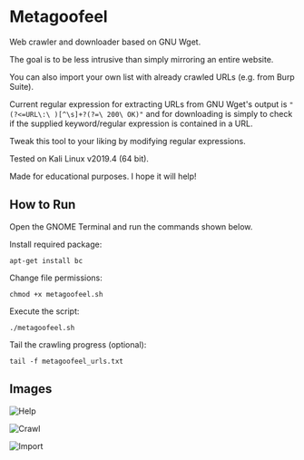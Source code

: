 # Metagoofeel

Web crawler and downloader based on GNU Wget.

The goal is to be less intrusive than simply mirroring an entire website.

You can also import your own list with already crawled URLs (e.g. from Burp Suite).

Current regular expression for extracting URLs from GNU Wget's output is `"(?<=URL\:\ )[^\s]+?(?=\ 200\ OK)"` and for downloading is simply to check if the supplied keyword/regular expression is contained in a URL.

Tweak this tool to your liking by modifying regular expressions.

Tested on Kali Linux v2019.4 (64 bit).

Made for educational purposes. I hope it will help!

## How to Run

Open the GNOME Terminal and run the commands shown below.

Install required package:

```fundamental
apt-get install bc
```

Change file permissions:

```fundamental
chmod +x metagoofeel.sh
```

Execute the script:

```fundamental
./metagoofeel.sh
```

Tail the crawling progress (optional):

```fundamental
tail -f metagoofeel_urls.txt
```

## Images

![Help](https://github.com/ivan-sincek/metagoofeel/blob/master/img/help.jpg)

![Crawl](https://github.com/ivan-sincek/metagoofeel/blob/master/img/crawl.jpg)

![Import](https://github.com/ivan-sincek/metagoofeel/blob/master/img/import.jpg)

